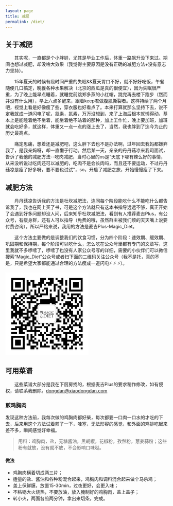 ```yaml
---
layout: page
title: 减肥
permalink: /diet/
---
```


## 关于减肥


&emsp;&emsp;其实呢，一直都是个小胖娃，尤其是毕业工作后，体重一路飙升没下来过。期间也想过减肥，却没啥大效果（我觉得主要原因是没有正确的减肥方法+没有意志力坚持）。

&emsp;&emsp;15年夏天的时候有段时间严重的失眠&&夏天胃口不好，就不好好吃饭，午餐随便几口搞定，晚餐各种水果解决（北京的西瓜是真的很便宜），因为失眠很严重，为了晚上能早点睡着，就睡觉前跳郑多燕的小红帽，跳完再去楼下跑步（然而并没有什么用），早上六点多醒来，跟着keep君做腹肌撕裂者。这样持续了两个月吧，视觉上看是好像瘦了些，穿衣服也好看点了。本来打算就那么坚持下去，说不定我就成一道闪电了呢，氮素，氮素，万万没想到，来了上海后根本就懒得动，基本上是能睡着绝不坐着，能坐着绝不站着的那种，加上工作忙，晚上要加班，加班就会吃好多，就这样，体重又一点一点的涨上去了，当然，我也胖到了迄今为止的历史最高点。

&emsp;&emsp;痛定思痛，想着还是减肥吧，这么胖下去也不是办法啊，过年回去我妈都嫌弃我了，是我亲妈呀，却一直懒于行动。然后某一天，亲亲的丹丹菇凉来我司面试，告诉了我他的减肥方法--吃肉减肥，当时心里的os是“天底下哪有辣么好的事情，从来没听说过吃肉还可以减肥的，吃肉不是会长肉吗，而且还不要运动，不过丹丹菇凉是瘦了好多呀，要不要也试试”，so，开启了减肥之旅，开始慢慢瘦了下来。


## 减肥方法

&emsp;&emsp;丹丹菇凉告诉我的方法是杜坎减肥法，连同每个阶段能吃什么不能吃什么都告诉我了，我也在网上买了书，可是这个方法就只有这本书指导远远不够，真正开始了会遇到好多问题却没人问，后来知乎杜坎减肥法，看到有人推荐麦吉Plus，有公众号，有瘦身群，还有人可以指导（免费的哦，虽然群主被我们烦的天天嘴上说要付费咨询），所以严格来说，我用的方法是麦吉Plus-Magic_Diet。

&emsp;&emsp;这个方法主要做的是调整我们的饮食习惯，分为四个阶段：速效期、缓效期、巩固期和保持期，每个阶段可以吃什么，怎么吃在公众号里都有专门的文章写，这里我就不多啰嗦了，啰嗦了也没有人家公众号写的详细，需要的小伙伴们可以微信搜索“Magic_Diet”公众号或者扫下面的二维码关注公众号（我不是托，真的不是，只是希望大家都能通过合理的方法瘦成一道闪电⚡️ ⚡️ ⚡️）。

![wechat](/Resource/diet/WeChat.jpeg)


## 可用菜谱

&emsp;&emsp;这些菜谱大部分是我在下厨房找的，根据麦吉Plus的要求稍作修改，如有侵权，请联系我删除。<dongdan@xiaodongdan.com>

### 煎鸡胸肉

发现这种方法前，我每次做的鸡胸肉都好柴，每次都要一口肉一口水的才吃的下去，后来用这个方法试着煎了一下，哇塞，无法形容的感觉，和外面的鸡排吃起来差不多，瞬间感觉好幸福。

	
> 用料：鸡胸肉，盐，无糖酱油，黑胡椒，花椒粉，孜然粉，葱姜蒜粉；这些粉有就放，没有就不放，不会影响口味哒。


#### 做法
* 鸡胸肉横着切成两三片；
* 适量的盐、酱油和各种粉混合起来，鸡胸肉和调料混合起来做个马杀鸡；
* 盖上保鲜膜，放置15-30min，过夜更好，会更入味；
* 不粘锅大火烧热，不要放油，放入腌制好的鸡胸肉，盖上盖子；
* 转小火，两面各煎两分钟，拿出来切条，完成。



